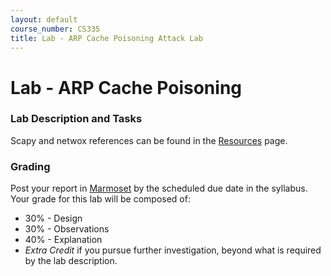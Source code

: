 ```yaml
---
layout: default
course_number: CS335
title: Lab - ARP Cache Poisoning Attack Lab
---
```


# Lab - ARP Cache Poisoning

### Lab Description and Tasks

Scapy and netwox references can be found in the [Resources](../resources/index.html) page.

### Grading

Post your report in [Marmoset](https://cs.ycp.edu/marmoset) by the scheduled due date in the syllabus. Your grade for this lab will be composed of:
- 30% - Design
- 30% - Observations
- 40% - Explanation
- *Extra Credit* if you pursue further investigation, beyond what is required by the lab description.
